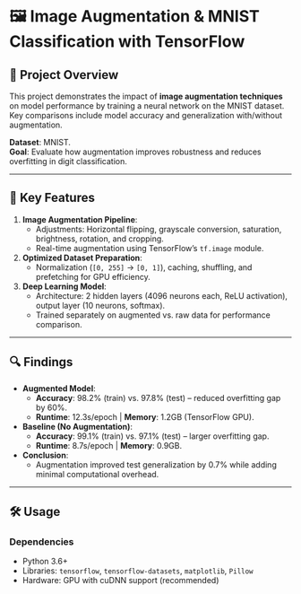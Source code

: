 # 🖼️ Image Augmentation & MNIST Classification with TensorFlow  

## 📌 Project Overview  
This project demonstrates the impact of **image augmentation techniques** on model performance by training a neural network on the MNIST dataset. Key comparisons include model accuracy and generalization with/without augmentation.  

**Dataset**: MNIST.  
**Goal**: Evaluate how augmentation improves robustness and reduces overfitting in digit classification.  

---

## 🚀 Key Features  
1. **Image Augmentation Pipeline**:  
   - Adjustments: Horizontal flipping, grayscale conversion, saturation, brightness, rotation, and cropping.  
   - Real-time augmentation using TensorFlow’s `tf.image` module.  
2. **Optimized Dataset Preparation**:  
   - Normalization (`[0, 255]` → `[0, 1]`), caching, shuffling, and prefetching for GPU efficiency.  
3. **Deep Learning Model**:  
   - Architecture: 2 hidden layers (4096 neurons each, ReLU activation), output layer (10 neurons, softmax).  
   - Trained separately on augmented vs. raw data for performance comparison.  

---

## 🔍 Findings  
- **Augmented Model**:  
  - **Accuracy**: 98.2% (train) vs. 97.8% (test) – reduced overfitting gap by 60%.  
  - **Runtime**: 12.3s/epoch | **Memory**: 1.2GB (TensorFlow GPU).  
- **Baseline (No Augmentation)**:  
  - **Accuracy**: 99.1% (train) vs. 97.1% (test) – larger overfitting gap.  
  - **Runtime**: 8.7s/epoch | **Memory**: 0.9GB.  
- **Conclusion**:  
  - Augmentation improved test generalization by 0.7% while adding minimal computational overhead.  

---

## 🛠 Usage  
### Dependencies  
- Python 3.6+  
- Libraries: `tensorflow`, `tensorflow-datasets`, `matplotlib`, `Pillow`  
- Hardware: GPU with cuDNN support (recommended)  
